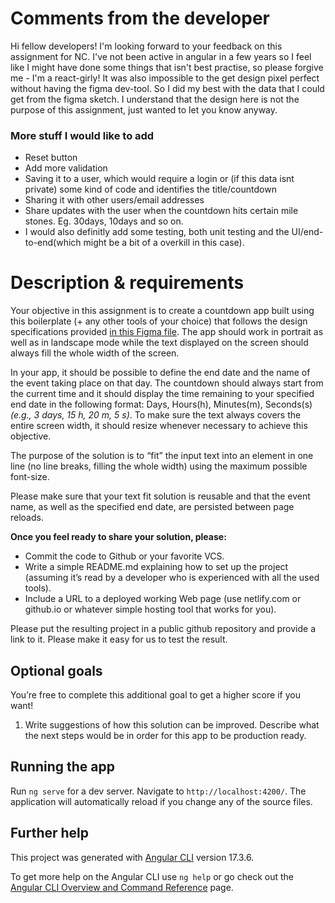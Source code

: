 # Comments from the developer

Hi fellow developers! I'm looking forward to your feedback on this assignment for NC. I've not been
active in angular in a few years so I feel like I might have done some things that isn't best
practise, so please forgive me - I'm a react-girly! It was also impossible to the get design pixel
perfect without having the figma dev-tool. So I did my best with the data that I could get from the
figma sketch. I understand that the design here is not the purpose of this assignment, just wanted
to let you know anyway.

### More stuff I would like to add

- Reset button
- Add more validation
- Saving it to a user, which would require a login or (if this data isnt private) some kind of code
  and identifies the title/countdown
- Sharing it with other users/email addresses
- Share updates with the user when the countdown hits certain mile stones. Eg. 30days, 10days and so
  on.
- I would also definitly add some testing, both unit testing and the UI/end-to-end(which might be a
  bit of a overkill in this case).

# Description & requirements

Your objective in this assignment is to create a countdown app built using this boilerplate (+ any
other tools of your choice) that follows the design specifications provided
[in this Figma file](https://www.figma.com/file/UPEugUz5jM9IzIkWft2Y9m/NC-challenge). The app should
work in portrait as well as in landscape mode while the text displayed on the screen should always
fill the whole width of the screen.

In your app, it should be possible to define the end date and the name of the event taking place on
that day. The countdown should always start from the current time and it should display the time
remaining to your specified end date in the following format: Days, Hours(h), Minutes(m), Seconds(s)
_(e.g., 3 days, 15 h, 20 m, 5 s)_. To make sure the text always covers the entire screen width, it
should resize whenever necessary to achieve this objective.

The purpose of the solution is to “fit” the input text into an element in one line (no line breaks,
filling the whole width) using the maximum possible font-size.

Please make sure that your text fit solution is reusable and that the event name, as well as the
specified end date, are persisted between page reloads.

**Once you feel ready to share your solution, please:**

- Commit the code to Github or your favorite VCS.
- Write a simple README.md explaining how to set up the project (assuming it’s read by a developer
  who is experienced with all the used tools).
- Include a URL to a deployed working Web page (use netlify.com or github.io or whatever simple
  hosting tool that works for you).

Please put the resulting project in a public github repository and provide a link to it. Please make
it easy for us to test the result.

## Optional goals

You’re free to complete this additional goal to get a higher score if you want!

1. Write suggestions of how this solution can be improved. Describe what the next steps would be in
   order for this app to be production ready.

## Running the app

Run `ng serve` for a dev server. Navigate to `http://localhost:4200/`. The application will
automatically reload if you change any of the source files.

## Further help

This project was generated with [Angular CLI](https://github.com/angular/angular-cli) version
17.3.6.

To get more help on the Angular CLI use `ng help` or go check out the
[Angular CLI Overview and Command Reference](https://angular.io/cli) page.
